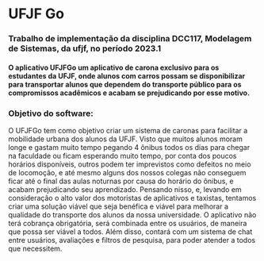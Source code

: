 # UFJF Go
### Trabalho de implementação da disciplina DCC117, Modelagem de Sistemas, da ufjf, no período 2023.1

#### O aplicativo UFJFGo um aplicativo de carona exclusivo para os estudantes da UFJF, onde alunos com carros possam se disponibilizar para transportar alunos que dependem do transporte público para os compromissos acadêmicos e acabam se prejudicando por esse motivo. 

### Objetivo do software:
O UFJFGo tem como objetivo criar um sistema de caronas para facilitar a mobilidade urbana dos alunos da UFJF. Visto que muitos alunos moram longe e gastam muito tempo pegando 4 ônibus todos os dias para chegar na faculdade ou ficam esperando muito tempo, por conta dos poucos horários disponíveis, outros podem ter imprevistos como defeitos no meio de locomoção, e até mesmo alguns dos nossos colegas não conseguem ficar até o final das aulas noturnas por causa do horário do ônibus, e acabam prejudicando seu aprendizado. Pensando nisso, e, levando em consideração o alto valor dos motoristas de aplicativos e taxistas, tentamos criar uma solução viável que seja benéfica e viável para melhorar a qualidade do transporte dos alunos da nossa universidade.
O aplicativo não terá cobrança obrigatória, será combinada entre os usuários, de maneira que possa ser viável a todos.
Além disso, contará com um sistema de chat entre usuários, avaliações e filtros de pesquisa, para poder atender a todos que necessitem.
